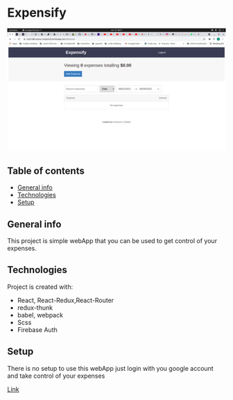 # Expensify

<img src="./readMe.png">

## Table of contents
* [General info](#general-info)
* [Technologies](#technologies)
* [Setup](#setup)

## General info
This project is simple webApp that you can be used to get control of your expenses.
	
## Technologies
Project is created with:
* React, React-Redux,React-Router 
* redux-thunk
* babel, webpack
* Scss
* Firebase Auth
	
## Setup
There is no setup to use this webApp just login with you google account and take control of your expenses

[Link](https://react-kdb-course-2-expensify.herokuapp.com/)

